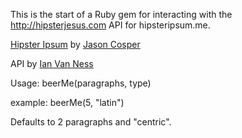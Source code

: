 This is the start of a Ruby gem for interacting with the http://hipsterjesus.com API for hipsteripsum.me.

[Hipster Ipsum](http://hipsteripsum.me) by [Jason Cosper](http://jasoncosper.com/)

API by [Ian Van Ness](http://ianvanness.com/)

Usage: beerMe(paragraphs, type)

example: beerMe(5, "latin")

Defaults to 2 paragraphs and "centric".